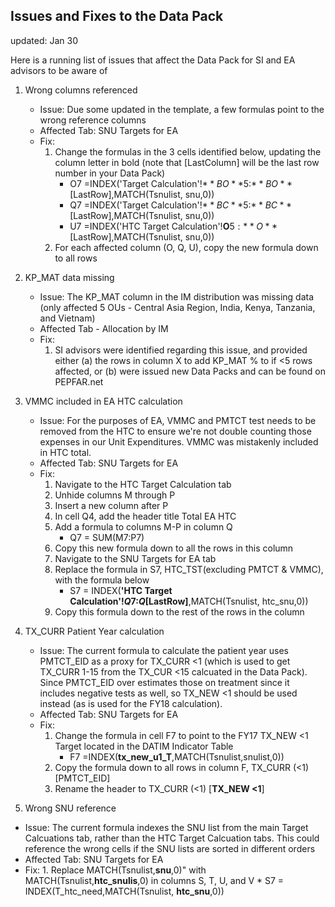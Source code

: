 ## Issues and Fixes to the Data Pack

updated: Jan 30

Here is a running list of issues that affect the Data Pack for SI and EA advisors to be aware of

1. Wrong columns referenced
    - Issue: Due some updated in the template, a few formulas point to the wrong reference columns
    - Affected Tab: SNU Targets for EA
    - Fix:
        1. Change the formulas in the 3 cells identified below, updating the column letter in bold (note that [LastColumn] will be the last row number in your Data Pack)
            * O7 =INDEX('Target Calculation'!$**BO**$5:$**BO**$[LastRow],MATCH(Tsnulist, snu,0))
            * Q7 =INDEX('Target Calculation'!$**BC**$5:$**BC**$[LastRow],MATCH(Tsnulist, snu,0))
            * U7 =INDEX('HTC Target Calculation'!**O**$5:**O**$[LastRow],MATCH(Tsnulist, snu,0))
        2. For each affected column (O, Q, U), copy the new formula down to all rows
2. KP_MAT data missing
    - Issue: The KP_MAT column in the IM distribution was missing data (only affected 5 OUs - Central Asia Region, India, Kenya, Tanzania, and Vietnam)
    - Affected Tab - Allocation by IM
    - Fix:
        1. SI advisors were identified regarding this issue, and provided either (a) the rows in column X to add KP_MAT % to if <5 rows affected, or (b) were issued new Data Packs and can be found on PEPFAR.net
3. VMMC included in EA HTC calculation
    - Issue: For the purposes of EA, VMMC and PMTCT test needs to be removed from the HTC to ensure we're not double counting those expenses in our Unit Expenditures. VMMC was mistakenly included in HTC total.
    - Affected Tab: SNU Targets for EA
    - Fix:
        1. Navigate to the HTC Target Calculation tab
        2. Unhide columns M through P
        3. Insert a new column after P
        4. In cell Q4, add the header title Total EA HTC
        5. Add a formula to columns M-P in column Q
            * Q7 = SUM(M7:P7)
        6. Copy this new formula down to all the rows in this column
        7. Navigate to the SNU Targets for EA tab
        8. Replace the formula in S7, HTC_TST(excluding PMTCT & VMMC), with the formula below
            * S7 = INDEX(**'HTC Target Calculation'!$Q$7:$Q$[LastRow]**,MATCH(Tsnulist, htc_snu,0))
        9. Copy this formula down to the rest of the rows in the column

4. TX_CURR Patient Year calculation
    - Issue: The current formula to calculate the patient year uses PMTCT_EID as a proxy for TX_CURR <1 (which is used to get TX_CURR 1-15 from the TX_CUR <15 calcuated in the Data Pack). Since PMTCT_EID over estimates those on treatment since it includes negative tests as well, so TX_NEW <1 should be used instead (as is used for the FY18 calculation).
    - Affected Tab: SNU Targets for EA
    - Fix:
        1. Change the formula in cell F7 to point to the FY17 TX_NEW <1 Target located in the DATIM Indicator Table
            * F7 =INDEX(**tx_new_u1_T**,MATCH(Tsnulist,snulist,0))
        2. Copy the formula down to all rows in column F, TX_CURR (<1) [PMTCT_EID]
        3. Rename the header to TX_CURR (<1) [**TX_NEW <1**]
5. Wrong SNU reference
  - Issue: The current formula indexes the SNU list from the main Target Calcuations tab, rather than the HTC Target Calcuation tabs. This could reference the wrong cells if the SNU lists are sorted in different orders
  - Affected Tab: SNU Targets for EA
  - Fix:
        1. Replace MATCH(Tsnulist,**snu**,0)" with MATCH(Tsnulist,**htc_snulis**,0) in columns S, T, U, and V
            * S7 = INDEX(T_htc_need,MATCH(Tsnulist, **htc_snu**,0))

